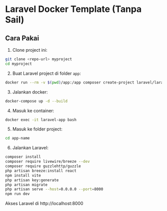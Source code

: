 # Laravel Docker Template (Tanpa Sail)

## Cara Pakai

1. Clone project ini:
```bash
git clone <repo-url> myproject
cd myproject
```

2. Buat Laravel project di folder `app`:
```bash
docker run --rm -v $(pwd)/app:/app composer create-project laravel/laravel app-name
```

3. Jalankan docker:
```bash
docker-compose up -d --build
```

4. Masuk ke container:
```bash
docker exec -it laravel-app bash
```

5. Masuk ke folder project:
```bash
cd app-name
```

6. Jalankan Laravel:
```bash
composer install
composer require livewire/breeze --dev
composer require guzzlehttp/guzzle
php artisan breeze:install react
npm install vite
php artisan key:generate
php artisan migrate
php artisan serve --host=0.0.0.0 --port=8000
npm run dev
```

Akses Laravel di http://localhost:8000
